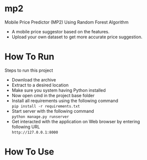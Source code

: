 # mp2
Mobile Price Predictor (MP2) Using Random Forest Algorithm
 - A mobile price suggestor based on the features.
 - Upload your own dataset to get more accurate price suggestion.

# How To Run
Steps to run this project
 - Download the archive
 - Extract to a desired location
 - Make sure you system having Python installed
 - Now open cmd in the project base folder
 - Install all requirements using the following command <br>
   `pip install -r requirements.txt`
 - Start server with the following command <br>
   `python manage.py runserver`
 - Get interacted with the application on Web browser by entering following URL <br>
   `http://127.0.0.1:8000`

# How To Use
